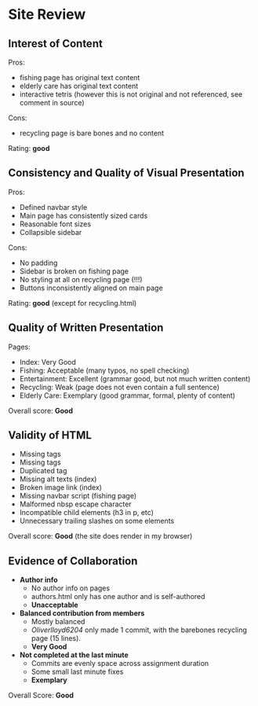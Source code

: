 # Site Review

## Interest of Content

Pros:

 - fishing page has original text content
 - elderly care has original text content
 - interactive tetris (however this is not original and not referenced, see comment in source)

Cons:

 - recycling page is bare bones and no content

Rating: **good**

## Consistency and Quality of Visual Presentation

Pros:

 - Defined navbar style
 - Main page has consistently sized cards
 - Reasonable font sizes
 - Collapsible sidebar

Cons:

 - No padding
 - Sidebar is broken on fishing page
 - No styling at all on recycling page (!!!)
 - Buttons inconsistently aligned on main page

Rating: **good** (except for recycling.html)

## Quality of Written Presentation

Pages:

 - Index: Very Good
 - Fishing: Acceptable (many typos, no spell checking)
 - Entertainment: Excellent (grammar good, but not much written content)
 - Recycling: Weak (page does not even contain a full sentence)
 - Elderly Care: Exemplary (good grammar, formal, plenty of content)

Overall score: **Good**

## Validity of HTML

 - Missing <DOCTYPE> tags
 - Missing <html> tags
 - Duplicated <body> tag
 - Missing alt texts (index)
 - Broken image link (index)
 - Missing navbar script (fishing page)
 - Malformed nbsp escape character
 - Incompatible child elements (h3 in p, etc)
 - Unnecessary trailing slashes on some elements

Overall score: **Good** (the site does render in my browser)

## Evidence of Collaboration

 - **Author info**
   * No author info on pages
   * authors.html only has one author and is self-authored 
   * **Unacceptable**
 - **Balanced contribution from members**
   * Mostly balanced
   * *Oliverlloyd6204* only made 1 commit, with the barebones recycling page (15 lines).
   * **Very Good**
 - **Not completed at the last minute**
   * Commits are evenly space across assignment duration
   * Some small last minute fixes
   * **Exemplary**

Overall Score: **Good**